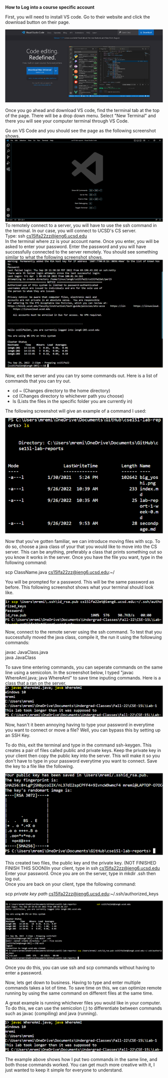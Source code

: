 **How to Log into a course specific account**  


First, you will need to install VS code. Go to their website and click the download button on their page.

![](VSCodedownload.png)

Once you go ahead and download VS code, find the terminal tab at the top of the page. There will be a drop down menu. Select "New Terminal" and there you will see your computer terminal through VS Code.

Go on VS Code and you should see the page as the following screenshot shows.  
![](VS%20Code%20Screenshot.png)
To remotely connect to a server, you will have to use the ssh command in the terminal. In our case, you will connect to UCSD's CS server.  
Type: ssh cs15lfa22zz@ieng6.ucsd.edu  
In the terminal where zz is your account name. Once you enter, you will be asked to enter your password. Enter the password and you will have successfully connected to the server remotely. You should see something similar to what the following screenshot shows.  
![](VScode%20pt4%20screenshot.png)

Now, exit the server and you can try some commands out. Here is a list of commands that you can try out.  

- cd ~  (Changes directory to the home directory)
- cd    (Changes directory to whichever path you choose)
- ls    (Lists the files in the specific folder you are currently in)

The following screenshot will give an example of a command I used:  

![](VScode1.5.png)

Now that you've gotten familiar, we can introduce moving files with scp. To do so, choose a java class of your that you would like to move into the CS server. This can be anything, preferably a class that prints something out so you know it works in the server. Once you have the file you want, type in the following command: 

scp ClassName.java cs15lfa22zz@ieng6.ucsd.edu:~/  

You will be prompted for a password. This will be the same password as before. This following screenshot shows what your terminal should look like.  

![](VScode1.7.png)

Now, connect to the remote server using the ssh command. To test that you successfully moved the java class, compile it, the run it using the followuing commands:  

javac JavaClass.java  
java JavaClass  

To save time entering commands, you can seperate commands on the same line using a semicolon. In the screenshot below, I typed "javac WhereAmI.java; java WhereAmI" to save time inputing commands. Here is a class that a ran on the server.  
![](VScode1.8.png)

Now, hasn't it been annoying having to type your password in everytime you want to connect or move a file? Well, you can bypass this by setting up an SSH Key.

To do this, exit the terminal and type in the command ssh-keygen. This creates a pair of files called public and private keys. Keep the private key in your client then copy the public key into the server. This will make it so you don't have to type in your password everytime you want to connect. Save the key to a file like the following.  

![](VSCode-KeyGen.png)

This created two files, the public key and the private key. (NOT FINISHED FINISH THIS SOON)In your client, type in ssh cs15lfa22zz@ieng6.ucsd.edu  
Enter your password. Once you are on the server, type in mkdir .ssh then log out.  
Once you are back on your client, type the following command:  

scp *private key path* cs15lfa22zz@ieng6.ucsd.edu:~/.ssh/authorized_keys  

![](VSCodeSettingKey.png)  

Once you do this, you can use ssh and scp commands without having to enter a password.

Now, lets get down to business. Having to type and enter multiple commands takes a lot of time. To save time on this, we can optimize remote running by using the same command on different files at the same time.  

A great example is running whichever files you would like in your computer. To do this, we can use the semicolon (;) to differentiate between commands such as javac (compiling) and java (running).  

![](VScode1.8.png)

The example above shows how I put two commands in the same line, and both those commands worked. You can get much more creative with it, I just wanted to keep it simple for everyone to understand.